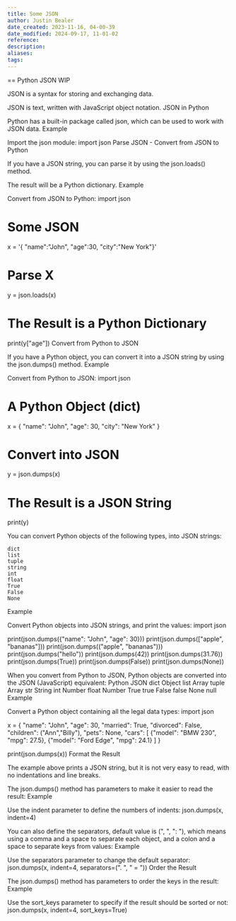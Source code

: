 ```yaml
---
title: Some JSON
author: Justin Bealer
date_created: 2023-11-16, 04-00-39
date_modified: 2024-09-17, 11-01-02
reference: 
description: 
aliases: 
tags: 
---
```

== Python JSON WIP

JSON is a syntax for storing and exchanging data.

JSON is text, written with JavaScript object notation.
JSON in Python

Python has a built-in package called json, which can be used to work with JSON data.
Example

Import the json module:
import json
Parse JSON - Convert from JSON to Python

If you have a JSON string, you can parse it by using the json.loads() method.

The result will be a Python dictionary.
Example

Convert from JSON to Python:
import json

# Some JSON
x =  '{ "name":"John", "age":30, "city":"New York"}'
<!--ID: 1639528995638-->


# Parse X
y = json.loads(x)

# The Result is a Python Dictionary
print(y["age"])
Convert from Python to JSON

If you have a Python object, you can convert it into a JSON string by using the json.dumps() method.
Example

Convert from Python to JSON:
import json

# A Python Object (dict)
x = {
  "name": "John",
  "age": 30,
  "city": "New York"
}

# Convert into JSON
y = json.dumps(x)

# The Result is a JSON String
print(y)

You can convert Python objects of the following types, into JSON strings:

    dict
    list
    tuple
    string
    int
    float
    True
    False
    None

Example

Convert Python objects into JSON strings, and print the values:
import json

print(json.dumps({"name": "John", "age": 30}))
print(json.dumps(["apple", "bananas"]))
print(json.dumps(("apple", "bananas")))
print(json.dumps("hello"))
print(json.dumps(42))
print(json.dumps(31.76))
print(json.dumps(True))
print(json.dumps(False))
print(json.dumps(None))
<!--ID: 1639528995660-->


When you convert from Python to JSON, Python objects are converted into the JSON (JavaScript) equivalent:
Python 	JSON
dict 	Object
list 	Array
tuple 	Array
str 	String
int 	Number
float 	Number
True 	true
False 	false
None 	null
Example

Convert a Python object containing all the legal data types:
import json

x = {
  "name": "John",
  "age": 30,
  "married": True,
  "divorced": False,
  "children": ("Ann","Billy"),
  "pets": None,
  "cars": [
    {"model": "BMW 230", "mpg": 27.5},
    {"model": "Ford Edge", "mpg": 24.1}
  ]
}
<!--ID: 1639528995682-->


print(json.dumps(x))
Format the Result

The example above prints a JSON string, but it is not very easy to read, with no indentations and line breaks.

The json.dumps() method has parameters to make it easier to read the result:
Example

Use the indent parameter to define the numbers of indents:
json.dumps(x, indent=4)

You can also define the separators, default value is (", ", ": "), which means using a comma and a space to separate each object, and a colon and a space to separate keys from values:
Example

Use the separators parameter to change the default separator:
json.dumps(x, indent=4, separators=(". ", " = "))
Order the Result

The json.dumps() method has parameters to order the keys in the result:
Example

Use the sort_keys parameter to specify if the result should be sorted or not:
json.dumps(x, indent=4, sort_keys=True)




